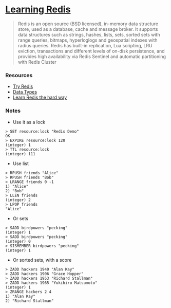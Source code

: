 # [Learning Redis](https://redis.io/)

> Redis is an open source (BSD licensed), in-memory data structure
> store, used as a database, cache and message broker. It supports data
> structures such as strings, hashes, lists, sets, sorted sets with
> range queries, bitmaps, hyperloglogs and geospatial indexes with
> radius queries. Redis has built-in replication, Lua scripting, LRU
> eviction, transactions and different levels of on-disk persistence,
> and provides high availability via Redis Sentinel and automatic
> partitioning with Redis Cluster


### Resources

- [Try Redis](https://try.redis.io/)
- [Data Types](https://redis.io/topics/data-types-intro)
- [Learn Redis the hard way](https://tech.trivago.com/2017/01/25/learn-redis-the-hard-way-in-production/)


### Notes

- Use it as a lock

```
> SET resource:lock "Redis Demo"
OK
> EXPIRE resource:lock 120
(integer) 1
> TTL resource:lock
(integer) 111
```

- Use list

```
> RPUSH friends "Alice"
> RPUSH friends "Bob"
> LRANGE friends 0 -1
1) "Alice"
2) "Bob"
> LLEN friends
(integer) 2
> LPOP friends
"Alice"
```

- Or sets

```
> SADD birdpowers "pecking"
(integer) 1
> SADD birdpowers "pecking"
(integer) 0
> SISMEMBER birdpowers "pecking"
(integer) 1
```

- Or sorted sets, with a score

```
> ZADD hackers 1940 "Alan Kay"
> ZADD hackers 1906 "Grace Hopper"
> ZADD hackers 1953 "Richard Stallman"
> ZADD hackers 1965 "Yukihiro Matsumoto"
(integer) 1
> ZRANGE hackers 2 4
1) "Alan Kay"
2) "Richard Stallman"
```
